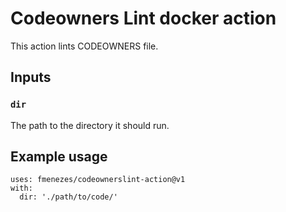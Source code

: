 # Codeowners Lint docker action

This action lints CODEOWNERS file.

## Inputs

### `dir`

The path to the directory it should run.

## Example usage

```
uses: fmenezes/codeownerslint-action@v1
with:
  dir: './path/to/code/'
```
